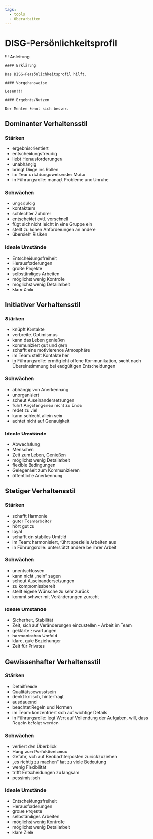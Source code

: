 ```yaml
---
tags:
  - tools
  - überarbeiten
---
```


# DISG-Persönlichkeitsprofil

!!! Anleitung

    #### Erklärung

    Das DISG-Persönlichkeitsprofil hilft. 

    #### Vorgehensweise

    Lesen!!!

    #### Ergebnis/Nutzen

    Der Mentee kennt sich besser.

## Dominanter Verhaltensstil

### Stärken

-  ergebnisorientiert
-  entscheidungsfreudig
-  liebt Herausforderungen
-  unabhängig
-  bringt Dinge ins Rollen
-  im Team: richtungsweisender Motor
-  in Führungsrolle: managt Probleme und Unruhe

### Schwächen

-  ungeduldig
-  kontaktarm
-  schlechter Zuhörer
-  entscheidet evtl. vorschnell
-  fügt sich nicht leicht in eine Gruppe ein 
-  stellt zu hohen Anforderungen an andere 
-  übersieht Risiken

### Ideale Umstände

-  Entscheidungsfreiheit
-  Herausforderungen
-  große Projekte
-  selbständiges Arbeiten
-  möglichst wenig Kontrolle
-  möglichst wenig Detailarbeit 
-  klare Ziele



## Initiativer Verhaltensstil

### Stärken

-  knüpft Kontakte
-  verbreitet Optimismus
-  kann das Leben genießen
-  kommuniziert gut und gern
-  schafft eine motivierende Atmosphäre 
-  im Team: stellt Kontakte her
-  in Führungsrolle: ermöglicht offene Kommunikation, sucht nach Übereinstimmung bei endgültigen Entscheidungen

### Schwächen

-  abhängig von Anerkennung
-  unorganisiert
-  scheut Auseinandersetzungen
-  führt Angefangenes nicht zu Ende 
-  redet zu viel
-  kann schlecht allein sein
-  achtet nicht auf Genauigkeit

### Ideale Umstände

-  Abwechslung
-  Menschen
-  Zeit zum Leben, Genießen
-  möglichst wenig Detailarbeit
-  flexible Bedingungen
-  Gelegenheit zum Kommunizieren
-  öffentliche Anerkennung

## Stetiger Verhaltensstil

### Stärken

-  schafft Harmonie
-  guter Teamarbeiter
-  hört gut zu
-  loyal
-  schafft ein stabiles Umfeld
-  im Team: harmonisiert, führt spezielle Arbeiten aus 
-  in Führungsrolle: unterstützt andere bei ihrer Arbeit

### Schwächen

-  unentschlossen
-  kann nicht „nein“ sagen
-  scheut Auseinandersetzungen
-  zu kompromissbereit
-  stellt eigene Wünsche zu sehr zurück
-  kommt schwer mit Veränderungen zurecht

### Ideale Umstände

-  Sicherheit, Stabilität
-  Zeit, sich auf Veränderungen einzustellen -  Arbeit im Team
-  geklärte Erwartungen
-  harmonisches Umfeld
-  klare, gute Beziehungen
-  Zeit für Privates

## Gewissenhafter Verhaltensstil

### Stärken

-  Detailfreude
-  Qualitätsbewusstsein
-  denkt kritisch, hinterfragt
-  ausdauernd
-  beachtet Regeln und Normen
-  im Team: konzentriert sich auf wichtige Details 
-  in Führungsrolle: legt Wert auf Vollendung der Aufgaben, will, dass Regeln befolgt werden

### Schwächen

-  verliert den Überblick
-  Hang zum Perfektionismus
-  Gefahr, sich auf Beobachterposten zurückzuziehen 
-  „es richtig zu machen“ hat zu viele Bedeutung
-  wenig Flexibilität
-  trifft Entscheidungen zu langsam
-  pessimistisch

### Ideale Umstände

-  Entscheidungsfreiheit
-  Herausforderungen
-  große Projekte
-  selbständiges Arbeiten
-  möglichst wenig Kontrolle
-  möglichst wenig Detailarbeit 
-  klare Ziele